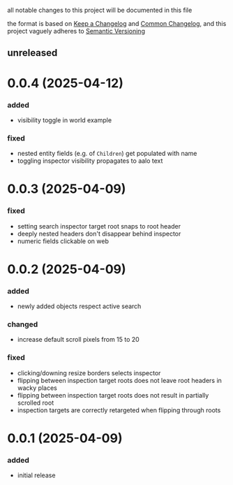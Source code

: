 all notable changes to this project will be documented in this file

the format is based on [Keep a Changelog](https://keepachangelog.com/en/1.1.0/) and [Common Changelog](https://common-changelog.org/), and this project vaguely adheres to [Semantic Versioning](https://semver.org/spec/v2.0.0.html)

## unreleased

# 0.0.4 (2025-04-12)

### added

- visibility toggle in world example

### fixed

- nested entity fields (e.g. of `Children`) get populated with name
- toggling inspector visibility propagates to aalo text

# 0.0.3 (2025-04-09)

### fixed

- setting search inspector target root snaps to root header
- deeply nested headers don't disappear behind inspector
- numeric fields clickable on web

# 0.0.2 (2025-04-09)

### added

- newly added objects respect active search

### changed

- increase default scroll pixels from 15 to 20

### fixed

- clicking/downing resize borders selects inspector
- flipping between inspection target roots does not leave root headers in wacky places
- flipping between inspection target roots does not result in partially scrolled root
- inspection targets are correctly retargeted when flipping through roots

# 0.0.1 (2025-04-09)

### added
- initial release
